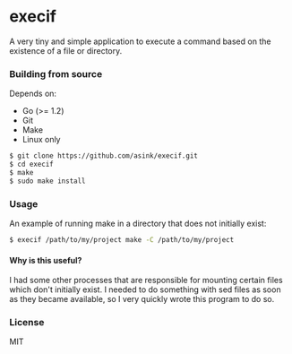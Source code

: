 # execif

A very tiny and simple application to execute a command
based on the existence of a file or directory.

### Building from source

Depends on:
  - Go (>= 1.2)
  - Git
  - Make
  - Linux only

```bash
$ git clone https://github.com/asink/execif.git
$ cd execif
$ make
$ sudo make install
```

### Usage

An example of running make in a directory that
does not initially exist:

```bash
$ execif /path/to/my/project make -C /path/to/my/project
```

#### Why is this useful?

I had some other processes that are responsible for mounting certain
files which don't initially exist. I needed
to do something with sed files as soon as they became available, so I
very quickly wrote this program to do so.

### License

MIT